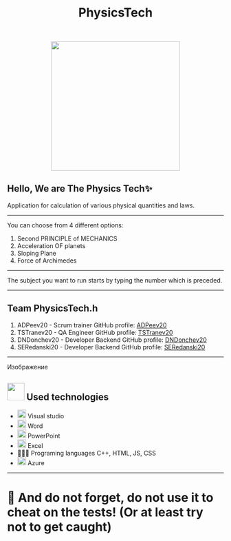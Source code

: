 <h1 align="center">PhysicsTech</h1>
<br>

<p align="center">
<img src="https://cdn.discordapp.com/attachments/910895800756871218/916379891656716308/Screenshot_2021-12-03_192536-removebg-preview.png" width="300">
</p>

## Hello, We are The Physics Tech✨

Application for calculation of various physical quantities and laws.
---------------------------------------------- --------------------------------------
You can choose from 4 different options:
1. Second PRINCIPLE of MECHANICS
2. Acceleration OF planets
3. Sloping Plane
4. Force of Archimedes
---------------------------------------------- --------------------------------------
The subject you want to run starts by typing the number which is preceded.

---
 
 ## Team    <a name = "team">PhysicsTech.h</a>
1. ADPeev20 - Scrum trainer
GitHub profile: [ADPeev20](https://github.com/ADPeev20)
2. TSTranev20 - QA Engineer
GitHub profile: [TSTranev20](https://github.com/TSTranev20)
3. DNDonchev20 - Developer Backend
GitHub profile: [DNDonchev20](https://github.com/DNDonchev20)
4. SERedanski20 - Developer Backend
GitHub profile: [SERedanski20](https://github.com/SERedanski20)

 ---

Изображение
## <img src="https://www.ocs-consulting.nl/wp-content/uploads/2018/02/ocs-consulting-technology-icon.png" width="40"> Used technologies
- <img src="https://media.discordapp.net/attachments/815253581149896790/818134527842582578/Visual_Studio_Icon_2019.svg.png?width=541&height=541" width="20"> Visual studio
-  <img src="https://media.discordapp.net/attachments/815253581149896790/818133539903111188/Microsoft_Word_logo.png" width="20"> Word
- <img src="https://media.discordapp.net/attachments/815253581149896790/818136011359518780/kisspng-microsoft-powerpoint-computer-software-microsoft-o-5b3b3927c75c49.3318087715306079118166-rem.png" width="20"> PowerPoint
- <img src="https://media.discordapp.net/attachments/815253581149896790/818134368848969728/1043px-Microsoft_Excel_2013_logo.svg_.png?width=551&height=541" width="20"> Excel
- 👩🏻‍💻 Programing languages C++, HTML, JS, CSS
- <img src="https://media.discordapp.net/attachments/898600291795099726/906659560226447410/image-removebg-preview_36.png" width="20"> Azure


---

# 🎉 And do not forget, do not use it to cheat on the tests! (Or at least try not to get caught)
